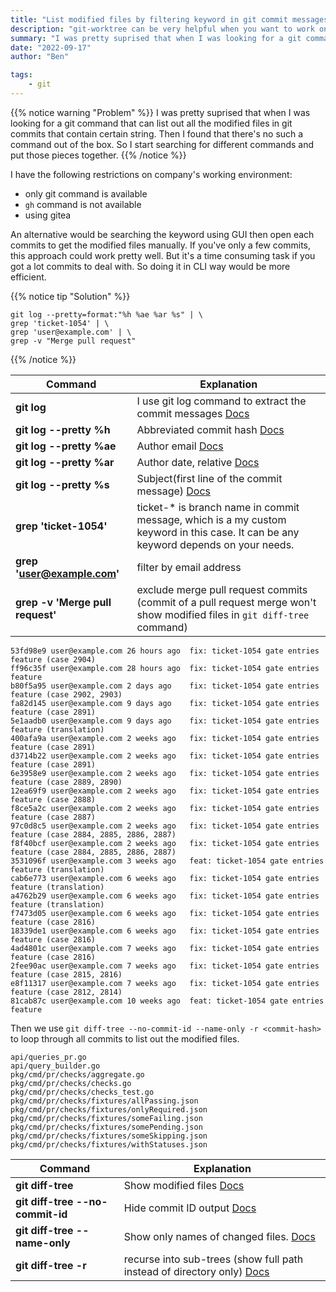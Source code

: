 ```yaml
---
title: "List modified files by filtering keyword in git commit messages"
description: "git-worktree can be very helpful when you want to work on another branch and leave current branch untouched"
summary: "I was pretty suprised that when I was looking for a git command that can list out all the modified files in git commits that contain certain string. Then I found that there's no such a command out of the box. So I start searching for different commands and put those pieces together." # For the post in lists.
date: "2022-09-17"
author: "Ben"

tags:
    - git
---
```


{{% notice warning "Problem" %}}
I was pretty suprised that when I was looking for a git command that can list out all the modified files in git commits that contain certain string.
Then I found that there's no such a command out of the box.
So I start searching for different commands and put those pieces together.
{{% /notice %}}

I have the following restrictions on company's working environment:

-   only git command is available
-   `gh` command is not available
-   using gitea

An alternative would be searching the keyword using GUI then open each commits to get the modified files manually.
If you've only a few commits, this approach could work pretty well.
But it's a time consuming task if you got a lot commits to deal with.
So doing it in CLI way would be more efficient.

{{% notice tip "Solution" %}}

```shell
git log --pretty=format:"%h %ae %ar %s" | \
grep 'ticket-1054' | \
grep 'user@example.com' | \
grep -v "Merge pull request"
```

{{% /notice %}}

| Command | Explanation |
| ------------------------------ | --------------------------------------------------- |
| **git log** | I use git log command to extract the commit messages [Docs](https://git-scm.com/docs/git-log)|
| **git log --pretty %h** | Abbreviated commit hash [Docs](https://git-scm.com/docs/git-log#Documentation/git-log.txt-emhem)|
| **git log --pretty %ae** | Author email [Docs](https://git-scm.com/docs/git-log#Documentation/git-log.txt-emaeem)|
| **git log --pretty %ar** | Author date, relative [Docs](https://git-scm.com/docs/git-log#Documentation/git-log.txt-emarem)|
| **git log --pretty %s** | Subject(first line of the commit message) [Docs](https://git-scm.com/docs/git-log#Documentation/git-log.txt-emsem)|
| **grep 'ticket-1054'** | ticket-\* is branch name in commit message, which is a my custom keyword in this case. It can be any keyword depends on your needs. |
| **grep 'user@example.com'** | filter by email address |
| **grep -v 'Merge pull request'** | exclude merge pull request commits (commit of a pull request merge won't show modified files in `git diff-tree` command)|


```
53fd98e9 user@example.com 26 hours ago 	fix: ticket-1054 gate entries feature (case 2904)
ff96c35f user@example.com 28 hours ago  fix: ticket-1054 gate entries feature
b80f5a95 user@example.com 2 days ago    fix: ticket-1054 gate entries feature (case 2902, 2903)
fa82d145 user@example.com 9 days ago    fix: ticket-1054 gate entries feature (case 2891)
5e1aadb0 user@example.com 9 days ago    fix: ticket-1054 gate entries feature (translation)
400afa9a user@example.com 2 weeks ago   fix: ticket-1054 gate entries feature (case 2891)
d3714b22 user@example.com 2 weeks ago   fix: ticket-1054 gate entries feature (case 2891)
6e3958e9 user@example.com 2 weeks ago   fix: ticket-1054 gate entries feature (case 2889, 2890)
12ea69f9 user@example.com 2 weeks ago   fix: ticket-1054 gate entries feature (case 2888)
f8ce5a2c user@example.com 2 weeks ago   fix: ticket-1054 gate entries feature (case 2887)
97c0d8c5 user@example.com 2 weeks ago   fix: ticket-1054 gate entries feature (case 2884, 2885, 2886, 2887)
f8f40bcf user@example.com 2 weeks ago   fix: ticket-1054 gate entries feature (case 2884, 2885, 2886, 2887)
3531096f user@example.com 3 weeks ago   feat: ticket-1054 gate entries feature (translation)
cab6e773 user@example.com 6 weeks ago   fix: ticket-1054 gate entries feature (translation)
a4762b29 user@example.com 6 weeks ago   fix: ticket-1054 gate entries feature (translation)
f7473d05 user@example.com 6 weeks ago   fix: ticket-1054 gate entries feature (case 2816)
18339de1 user@example.com 6 weeks ago   fix: ticket-1054 gate entries feature (case 2816)
4ad4801c user@example.com 7 weeks ago   fix: ticket-1054 gate entries feature (case 2816)
2fee90ac user@example.com 7 weeks ago   fix: ticket-1054 gate entries feature (case 2815, 2816)
e8f11317 user@example.com 7 weeks ago   fix: ticket-1054 gate entries feature (case 2812, 2814)
81cab87c user@example.com 10 weeks ago  feat: ticket-1054 gate entries feature
```

Then we use `git diff-tree --no-commit-id --name-only -r <commit-hash>` to loop through all commits to list out the modified files.

```shell
api/queries_pr.go
api/query_builder.go
pkg/cmd/pr/checks/aggregate.go
pkg/cmd/pr/checks/checks.go
pkg/cmd/pr/checks/checks_test.go
pkg/cmd/pr/checks/fixtures/allPassing.json
pkg/cmd/pr/checks/fixtures/onlyRequired.json
pkg/cmd/pr/checks/fixtures/someFailing.json
pkg/cmd/pr/checks/fixtures/somePending.json
pkg/cmd/pr/checks/fixtures/someSkipping.json
pkg/cmd/pr/checks/fixtures/withStatuses.json
```

| Command | Explanation |
| ------------------------------ | --------------------------------------------------- |
| **git diff-tree** | Show modified files [Docs](https://git-scm.com/docs/git-diff-tree)|
| **git diff-tree --no-commit-id** | Hide commit ID output [Docs](https://git-scm.com/docs/git-diff-tree#Documentation/git-diff-tree.txt---no-commit-id)|
| **git diff-tree --name-only** | Show only names of changed files.  [Docs](https://git-scm.com/docs/git-diff-tree#Documentation/git-diff-tree.txt---name-only)|
| **git diff-tree -r** | recurse into sub-trees (show full path instead of directory only) [Docs](https://git-scm.com/docs/git-diff-tree#Documentation/git-diff-tree.txt--r)|


